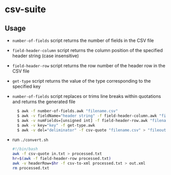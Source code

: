 # csv-suite

## Usage

- ```number-of-fields``` script returns the number of fields in the CSV file
- ```field-header-column``` script returns the column position of the specified header string (case insensitive)
- ```field-header-row``` script returns the row number of the header row in the CSV file
- ```get-type``` script returns the value of the type corresponding to the specified key
- ```number-of-fields``` script replaces or trims line breaks within quotations and returns the generated file

  ```bash
    $ awk -f number-of-fields.awk "filename.csv"
    $ awk -v fieldName="header string" -f field-header-column.awk "filename.csv"
    $ awk -v numFields=[unsigned int] -f field-header-row.awk "filename.csv"
    $ awk -v key="key" -f get-type.awk
    $ awk -v del="deliminator" -f csv-quote "filename.csv" > "fileoutname.csv"
  ```
- run ```./convert.sh``` 
  ```bash
  #!/bin/bash
  awk -f csv-quote in.txt > processed.txt
  hr=$(awk -f field-header-row processed.txt)
  awk -v headerRow=$hr -f csv-to-xml processed.txt > out.xml
  rm processed.txt
  ```
